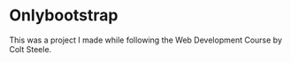 # Onlybootstrap
This was a project I made while following the Web Development Course by Colt Steele. 
